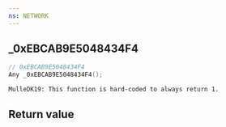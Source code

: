 ```yaml
---
ns: NETWORK
---
```

## _0xEBCAB9E5048434F4

```c
// 0xEBCAB9E5048434F4
Any _0xEBCAB9E5048434F4();
```

```
MulleDK19: This function is hard-coded to always return 1.  
```

## Return value

